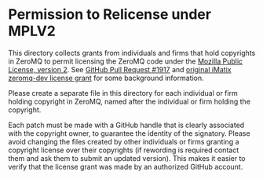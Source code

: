 # Permission to Relicense under MPLV2

This directory collects grants from individuals and firms that hold
copyrights in ZeroMQ to permit licensing the ZeroMQ code under
the [Mozilla Public License, version
2](https://www.mozilla.org/en-US/MPL/2.0/).  See [GitHub Pull
Request #1917](https://github.com/zeromq/libzmq/pull/1917) and
[original iMatix zeromq-dev license
grant](http://lists.zeromq.org/pipermail/zeromq-dev/2016-April/030288.html)
for some background information.

Please create a separate file in this directory for each individual
or firm holding copyright in ZeroMQ, named after the individual or
firm holding the copyright.

Each patch must be made with a GitHub handle that is clearly
associated with the copyright owner, to guarantee the identity of
the signatory.  Please avoid changing the files created by other
individuals or firms granting a copyright license over their
copyrights (if rewording is required contact them and ask them to
submit an updated version).  This makes it easier to verify that
the license grant was made by an authorized GitHub account.
